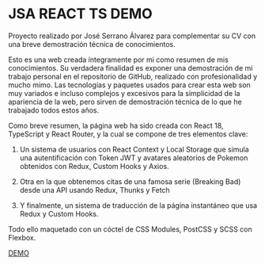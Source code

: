 # JSA REACT TS DEMO

Proyecto realizado por José Serrano Álvarez para complementar su CV con una breve demostración técnica de conocimientos.

Esto es una web creada íntegramente por mi como resumen de mis conocimientos. Su verdadera finalidad es exponer una demostración de mi trabajo personal en el repositorio de GitHub, realizado con profesionalidad y mucho mimo. Las tecnologías y paquetes usados para crear esta web son muy variados e incluso complejos y excesivos para la simplicidad de la apariencia de la web, pero sirven de demostración técnica de lo que he trabajado todos estos años.

Como breve resumen, la página web ha sido creada con React 18, TypeScript y React Router, y la cual se compone de tres elementos clave: 

1. Un sistema de usuarios con React Context y Local Storage que simula una autentificación con Token JWT y avatares aleatorios de Pokemon obtenidos con Redux, Custom Hooks y Axios.

2. Otra en la que obtenemos citas de una famosa serie (Breaking Bad) desde una API usando Redux, Thunks y Fetch

3. Y finalmente, un sistema de traducción de la página instantáneo que usa Redux y Custom Hooks. 

Todo ello maquetado con un cóctel de CSS Modules, PostCSS y SCSS con Flexbox.

[DEMO](https://ingeniero92.github.io/jsa-react-ts-demo/)